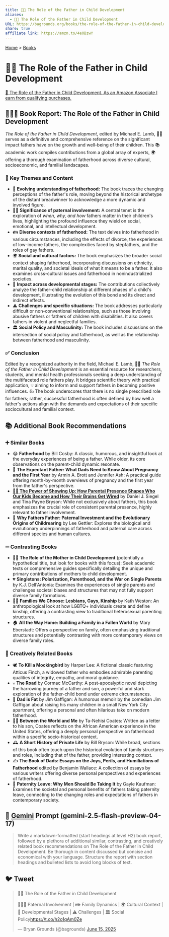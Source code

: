 ```yaml
---
title: 👨‍👧 The Role of the Father in Child Development
aliases:
  - 👨‍👧 The Role of the Father in Child Development
URL: https://bagrounds.org/books/the-role-of-the-father-in-child-development
share: true
affiliate link: https://amzn.to/4e0BzwY
---
```

[Home](../index.md) > [Books](./index.md)  
# 👨‍👧 The Role of the Father in Child Development  
[🛒 The Role of the Father in Child Development. As an Amazon Associate I earn from qualifying purchases.](https://amzn.to/4e0BzwY)  
  
## 👨‍👧‍👦 Book Report: The Role of the Father in Child Development  
  
*The Role of the Father in Child Development*, edited by Michael E. Lamb, 👨‍🏫 serves as a definitive and comprehensive reference on the significant impact fathers have on the growth and well-being of their children. This 📚 academic work compiles contributions from a global array of experts, 🌍 offering a thorough examination of fatherhood across diverse cultural, socioeconomic, and familial landscapes.  
  
### 🔑 Key Themes and Content  
  
* 🔄 **Evolving understanding of fatherhood:** The book traces the changing perceptions of the father's role, moving beyond the historical archetype of the distant breadwinner to acknowledge a more dynamic and involved figure.  
* 👨‍👦 **Significance of paternal involvement:** A central tenet is the exploration of *when, why, and how* fathers matter in their children's lives, highlighting the profound influence they wield on social, emotional, and intellectual development.  
* 👪 **Diverse contexts of fatherhood:** The text delves into fatherhood in various circumstances, including the effects of divorce, the experiences of low-income fathers, the complexities faced by stepfathers, and the roles of gay fathers.  
* 🌍 **Social and cultural factors:** The book emphasizes the broader social context shaping fatherhood, incorporating discussions on ethnicity, marital quality, and societal ideals of what it means to be a father. It also examines cross-cultural issues and fatherhood in nonindustrialized societies.  
* 🌱 **Impact across developmental stages:** The contributions collectively analyze the father-child relationship at different phases of a child's development, illustrating the evolution of this bond and its direct and indirect effects.  
* ⚠️ **Challenges and specific situations:** The book addresses particularly difficult or non-conventional relationships, such as those involving abusive fathers or fathers of children with disabilities. It also covers fathers in violent and neglectful families.  
* 🏛️ **Social Policy and Masculinity:** The book includes discussions on the intersection of social policy and fatherhood, as well as the relationship between fatherhood and masculinity.  
  
### ✅ Conclusion  
  
Edited by a recognized authority in the field, Michael E. Lamb, 👨‍🎓 *The Role of the Father in Child Development* is an essential resource for researchers, students, and mental health professionals seeking a deep understanding of the multifaceted role fathers play. It bridges scientific theory with practical application, 💡 aiming to inform and support fathers in becoming positive influences. 👍 The book underscores that there is no single prescribed role for fathers; rather, successful fatherhood is often defined by how well a father's actions align with the demands and expectations of their specific sociocultural and familial context.  
  
## 📚 Additional Book Recommendations  
  
### ➕ Similar Books  
  
* 😂 **Fatherhood** by Bill Cosby: A classic, humorous, and insightful look at the everyday experiences of being a father. While older, its core observations on the parent-child dynamic resonate.  
* 🤰 **The Expectant Father: What Dads Need to Know About Pregnancy and the First Year** by Armin A. Brott and Jennifer Ash: A practical guide offering month-by-month overviews of pregnancy and the first year from the father's perspective.  
* **[🔌👋 The Power of Showing Up: How Parental Presence Shapes Who Our Kids Become and How Their Brains Get Wired](./the-power-of-showing-up.md)** by Daniel J. Siegel and Tina Payne Bryson: While not exclusively about fathers, this book emphasizes the crucial role of consistent parental presence, highly relevant to father involvement.  
* 🧬 **Why Fathers Father: Paternal Investment and the Evolutionary Origins of Childrearing** by Lee Gettler: Explores the biological and evolutionary underpinnings of fatherhood and paternal care across different species and human cultures.  
  
### ➖ Contrasting Books  
  
* 👩‍👧 **The Role of the Mother in Child Development** (potentially a hypothetical title, but look for books with this focus): Seek academic texts or comprehensive guides specifically detailing the unique and primary contributions of mothers to child development.  
* 💔 **Singletons: Polarization, Parenthood, and the War on Single Parents** by K.J. Dell'Antonia: Examines the experiences of single parents and challenges societal biases and structures that may not fully support diverse family formations.  
* 🏳️‍🌈 **Families We Choose: Lesbians, Gays, Kinship** by Kath Weston: An anthropological look at how LGBTQ+ individuals create and define kinship, offering a contrasting view to traditional heterosexual parenting structures.  
* 🏠 **All the Way Home: Building a Family in a Fallen World** by Mary Eberstadt: Offers a perspective on family, often emphasizing traditional structures and potentially contrasting with more contemporary views on diverse family roles.  
  
### 🎨 Creatively Related Books  
  
* 🕊️ **To Kill a Mockingbird** by Harper Lee: A fictional classic featuring Atticus Finch, a widowed father who embodies admirable parenting qualities of integrity, empathy, and moral guidance.  
* 💀 **The Road** by Cormac McCarthy: A post-apocalyptic novel depicting the harrowing journey of a father and son, a powerful and stark exploration of the father-child bond under extreme circumstances.  
* 🍕 **Dad is Fat** by Jim Gaffigan: A humorous memoir by the comedian Jim Gaffigan about raising his many children in a small New York City apartment, offering a personal and often hilarious take on modern fatherhood.  
* ✊🏾 **Between the World and Me** by Ta-Nehisi Coates: Written as a letter to his son, Coates reflects on the African American experience in the United States, offering a deeply personal perspective on fatherhood within a specific socio-historical context.  
* 🕰️ **A Short History of Private Life** by Bill Bryson: While broad, sections of this book often touch upon the historical evolution of family structures and roles, including that of the father, providing interesting context.  
* ✍️ **The Book of Dads: Essays on the Joys, Perils, and Humiliations of Fatherhood** edited by Benjamin Wallace: A collection of essays by various writers offering diverse personal perspectives and experiences of fatherhood.  
* 💼 **Paternity Leave: Why Men Should Be Taking It** by Gayle Kaufman: Examines the societal and personal benefits of fathers taking paternity leave, connecting to the changing roles and expectations of fathers in contemporary society.  
  
## 💬 [Gemini](../software/gemini.md) Prompt (gemini-2.5-flash-preview-04-17)  
> Write a markdown-formatted (start headings at level H2) book report, followed by a plethora of additional similar, contrasting, and creatively related book recommendations on The Role of the Father in Child Development. Be thorough in content discussed but concise and economical with your language. Structure the report with section headings and bulleted lists to avoid long blocks of text.  
  
## 🐦 Tweet  
<blockquote class="twitter-tweet" data-theme="dark"><p lang="en" dir="ltr">👨‍👧 The Role of the Father in Child Development<br><br>👨‍👧‍👦 Paternal Involvement | 👪 Family Dynamics | 🌍 Cultural Context | 🌱 Developmental Stages | ⚠️ Challenges | 🏛️ Social Policy<a href="https://t.co/h2o1qAm0Ze">https://t.co/h2o1qAm0Ze</a></p>&mdash; Bryan Grounds (@bagrounds) <a href="https://twitter.com/bagrounds/status/1934380468155326696?ref_src=twsrc%5Etfw">June 15, 2025</a></blockquote> <script async src="https://platform.twitter.com/widgets.js" charset="utf-8"></script>
